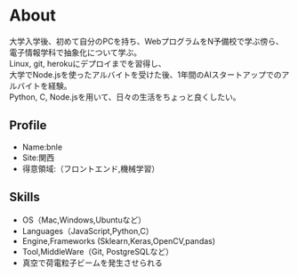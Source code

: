 # About
大学入学後、初めて自分のPCを持ち、WebプログラムをN予備校で学ぶ傍ら、電子情報学科で抽象化について学ぶ。<br>
Linux, git, herokuにデプロイまでを習得し、<br>大学でNode.jsを使ったアルバイトを受けた後、1年間のAIスタートアップでのアルバイトを経験。<br>
Python, C, Node.jsを用いて、日々の生活をちょっと良くしたい。

## Profile
- Name:bnle
- Site:関西
- 得意領域:（フロントエンド,機械学習）

## Skills
- OS（Mac,Windows,Ubuntuなど）
- Languages（JavaScript,Python,C）
- Engine,Frameworks (Sklearn,Keras,OpenCV,pandas)
- Tool,MiddleWare（Git, PostgreSQLなど）
- 真空で荷電粒子ビームを発生させられる
